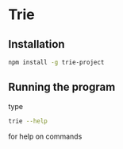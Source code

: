 # Trie

## Installation
```bash
npm install -g trie-project
```

## Running the program

type
```bash
trie --help
```
for help on commands
